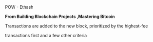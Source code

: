 POW - Ethash

**From Building Blockchain Projects ,Mastering Bitcoin**



Transactions are added to the new block, prioritized by the highest-fee

transactions first and a few other criteria


